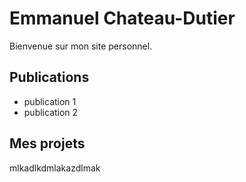 # Emmanuel Chateau-Dutier

Bienvenue sur mon site personnel.

## Publications

- publication 1
- publication 2

## Mes projets

mlkadlkdmlakazdlmak
